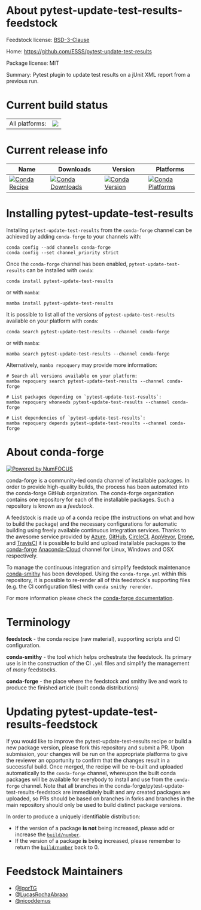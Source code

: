 About pytest-update-test-results-feedstock
==========================================

Feedstock license: [BSD-3-Clause](https://github.com/conda-forge/pytest-update-test-results-feedstock/blob/main/LICENSE.txt)

Home: https://github.com/ESSS/pytest-update-test-results

Package license: MIT

Summary: Pytest plugin to update test results on a jUnit XML report from a previous run.

Current build status
====================


<table><tr><td>All platforms:</td>
    <td>
      <a href="https://dev.azure.com/conda-forge/feedstock-builds/_build/latest?definitionId=18414&branchName=main">
        <img src="https://dev.azure.com/conda-forge/feedstock-builds/_apis/build/status/pytest-update-test-results-feedstock?branchName=main">
      </a>
    </td>
  </tr>
</table>

Current release info
====================

| Name | Downloads | Version | Platforms |
| --- | --- | --- | --- |
| [![Conda Recipe](https://img.shields.io/badge/recipe-pytest--update--test--results-green.svg)](https://anaconda.org/conda-forge/pytest-update-test-results) | [![Conda Downloads](https://img.shields.io/conda/dn/conda-forge/pytest-update-test-results.svg)](https://anaconda.org/conda-forge/pytest-update-test-results) | [![Conda Version](https://img.shields.io/conda/vn/conda-forge/pytest-update-test-results.svg)](https://anaconda.org/conda-forge/pytest-update-test-results) | [![Conda Platforms](https://img.shields.io/conda/pn/conda-forge/pytest-update-test-results.svg)](https://anaconda.org/conda-forge/pytest-update-test-results) |

Installing pytest-update-test-results
=====================================

Installing `pytest-update-test-results` from the `conda-forge` channel can be achieved by adding `conda-forge` to your channels with:

```
conda config --add channels conda-forge
conda config --set channel_priority strict
```

Once the `conda-forge` channel has been enabled, `pytest-update-test-results` can be installed with `conda`:

```
conda install pytest-update-test-results
```

or with `mamba`:

```
mamba install pytest-update-test-results
```

It is possible to list all of the versions of `pytest-update-test-results` available on your platform with `conda`:

```
conda search pytest-update-test-results --channel conda-forge
```

or with `mamba`:

```
mamba search pytest-update-test-results --channel conda-forge
```

Alternatively, `mamba repoquery` may provide more information:

```
# Search all versions available on your platform:
mamba repoquery search pytest-update-test-results --channel conda-forge

# List packages depending on `pytest-update-test-results`:
mamba repoquery whoneeds pytest-update-test-results --channel conda-forge

# List dependencies of `pytest-update-test-results`:
mamba repoquery depends pytest-update-test-results --channel conda-forge
```


About conda-forge
=================

[![Powered by
NumFOCUS](https://img.shields.io/badge/powered%20by-NumFOCUS-orange.svg?style=flat&colorA=E1523D&colorB=007D8A)](https://numfocus.org)

conda-forge is a community-led conda channel of installable packages.
In order to provide high-quality builds, the process has been automated into the
conda-forge GitHub organization. The conda-forge organization contains one repository
for each of the installable packages. Such a repository is known as a *feedstock*.

A feedstock is made up of a conda recipe (the instructions on what and how to build
the package) and the necessary configurations for automatic building using freely
available continuous integration services. Thanks to the awesome service provided by
[Azure](https://azure.microsoft.com/en-us/services/devops/), [GitHub](https://github.com/),
[CircleCI](https://circleci.com/), [AppVeyor](https://www.appveyor.com/),
[Drone](https://cloud.drone.io/welcome), and [TravisCI](https://travis-ci.com/)
it is possible to build and upload installable packages to the
[conda-forge](https://anaconda.org/conda-forge) [Anaconda-Cloud](https://anaconda.org/)
channel for Linux, Windows and OSX respectively.

To manage the continuous integration and simplify feedstock maintenance
[conda-smithy](https://github.com/conda-forge/conda-smithy) has been developed.
Using the ``conda-forge.yml`` within this repository, it is possible to re-render all of
this feedstock's supporting files (e.g. the CI configuration files) with ``conda smithy rerender``.

For more information please check the [conda-forge documentation](https://conda-forge.org/docs/).

Terminology
===========

**feedstock** - the conda recipe (raw material), supporting scripts and CI configuration.

**conda-smithy** - the tool which helps orchestrate the feedstock.
                   Its primary use is in the construction of the CI ``.yml`` files
                   and simplify the management of *many* feedstocks.

**conda-forge** - the place where the feedstock and smithy live and work to
                  produce the finished article (built conda distributions)


Updating pytest-update-test-results-feedstock
=============================================

If you would like to improve the pytest-update-test-results recipe or build a new
package version, please fork this repository and submit a PR. Upon submission,
your changes will be run on the appropriate platforms to give the reviewer an
opportunity to confirm that the changes result in a successful build. Once
merged, the recipe will be re-built and uploaded automatically to the
`conda-forge` channel, whereupon the built conda packages will be available for
everybody to install and use from the `conda-forge` channel.
Note that all branches in the conda-forge/pytest-update-test-results-feedstock are
immediately built and any created packages are uploaded, so PRs should be based
on branches in forks and branches in the main repository should only be used to
build distinct package versions.

In order to produce a uniquely identifiable distribution:
 * If the version of a package **is not** being increased, please add or increase
   the [``build/number``](https://docs.conda.io/projects/conda-build/en/latest/resources/define-metadata.html#build-number-and-string).
 * If the version of a package **is** being increased, please remember to return
   the [``build/number``](https://docs.conda.io/projects/conda-build/en/latest/resources/define-metadata.html#build-number-and-string)
   back to 0.

Feedstock Maintainers
=====================

* [@IgorTG](https://github.com/IgorTG/)
* [@LucasRochaAbraao](https://github.com/LucasRochaAbraao/)
* [@nicoddemus](https://github.com/nicoddemus/)

